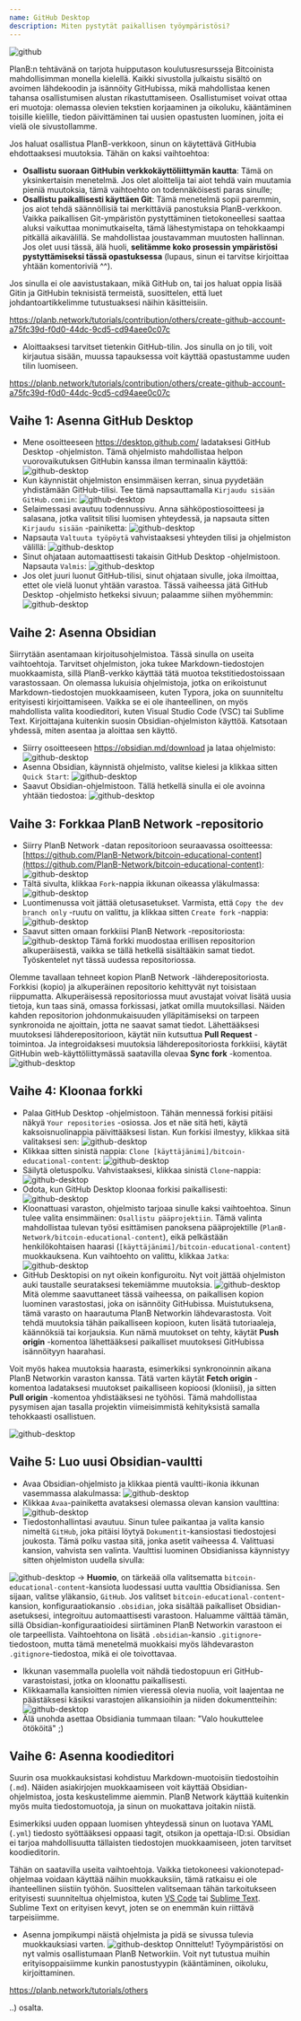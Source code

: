 ```yaml
---
name: GitHub Desktop
description: Miten pystytät paikallisen työympäristösi?
---
```

![github](assets/cover.webp)

PlanB:n tehtävänä on tarjota huipputason koulutusresursseja Bitcoinista mahdollisimman monella kielellä. Kaikki sivustolla julkaistu sisältö on avoimen lähdekoodin ja isännöity GitHubissa, mikä mahdollistaa kenen tahansa osallistumisen alustan rikastuttamiseen. Osallistumiset voivat ottaa eri muotoja: olemassa olevien tekstien korjaaminen ja oikoluku, kääntäminen toisille kielille, tiedon päivittäminen tai uusien opastusten luominen, joita ei vielä ole sivustollamme.

Jos haluat osallistua PlanB-verkkoon, sinun on käytettävä GitHubia ehdottaaksesi muutoksia. Tähän on kaksi vaihtoehtoa:
- **Osallistu suoraan GitHubin verkkokäyttöliittymän kautta**: Tämä on yksinkertaisin menetelmä. Jos olet aloittelija tai aiot tehdä vain muutamia pieniä muutoksia, tämä vaihtoehto on todennäköisesti paras sinulle;
- **Osallistu paikallisesti käyttäen Git**: Tämä menetelmä sopii paremmin, jos aiot tehdä säännöllisiä tai merkittäviä panostuksia PlanB-verkkoon. Vaikka paikallisen Git-ympäristön pystyttäminen tietokoneellesi saattaa aluksi vaikuttaa monimutkaiselta, tämä lähestymistapa on tehokkaampi pitkällä aikavälillä. Se mahdollistaa joustavamman muutosten hallinnan. Jos olet uusi tässä, älä huoli, **selitämme koko prosessin ympäristösi pystyttämiseksi tässä opastuksessa** (lupaus, sinun ei tarvitse kirjoittaa yhtään komentoriviä ^^).

Jos sinulla ei ole aavistustakaan, mikä GitHub on, tai jos haluat oppia lisää Gitin ja GitHubin teknisistä termeistä, suosittelen, että luet johdantoartikkelimme tutustuaksesi näihin käsitteisiin.

https://planb.network/tutorials/contribution/others/create-github-account-a75fc39d-f0d0-44dc-9cd5-cd94aee0c07c



- Aloittaaksesi tarvitset tietenkin GitHub-tilin. Jos sinulla on jo tili, voit kirjautua sisään, muussa tapauksessa voit käyttää opastustamme uuden tilin luomiseen.

https://planb.network/tutorials/contribution/others/create-github-account-a75fc39d-f0d0-44dc-9cd5-cd94aee0c07c



## Vaihe 1: Asenna GitHub Desktop

- Mene osoitteeseen https://desktop.github.com/ ladataksesi GitHub Desktop -ohjelmiston. Tämä ohjelmisto mahdollistaa helpon vuorovaikutuksen GitHubin kanssa ilman terminaalin käyttöä:
![github-desktop](assets/1.webp)
- Kun käynnistät ohjelmiston ensimmäisen kerran, sinua pyydetään yhdistämään GitHub-tilisi. Tee tämä napsauttamalla `Kirjaudu sisään GitHub.comiin`:
![github-desktop](assets/2.webp)
- Selaimessasi avautuu todennussivu. Anna sähköpostiosoitteesi ja salasana, jotka valitsit tilisi luomisen yhteydessä, ja napsauta sitten `Kirjaudu sisään` -painiketta:
![github-desktop](assets/3.webp)
- Napsauta `Valtuuta työpöytä` vahvistaaksesi yhteyden tilisi ja ohjelmiston välillä:
![github-desktop](assets/4.webp)
- Sinut ohjataan automaattisesti takaisin GitHub Desktop -ohjelmistoon. Napsauta `Valmis`: ![github-desktop](assets/5.webp)
- Jos olet juuri luonut GitHub-tilisi, sinut ohjataan sivulle, joka ilmoittaa, ettet ole vielä luonut yhtään varastoa. Tässä vaiheessa jätä GitHub Desktop -ohjelmisto hetkeksi sivuun; palaamme siihen myöhemmin: ![github-desktop](assets/6.webp)

## Vaihe 2: Asenna Obsidian

Siirrytään asentamaan kirjoitusohjelmistoa. Tässä sinulla on useita vaihtoehtoja. Tarvitset ohjelmiston, joka tukee Markdown-tiedostojen muokkaamista, sillä PlanB-verkko käyttää tätä muotoa tekstitiedostoissaan varastossaan.
On olemassa lukuisia ohjelmistoja, jotka on erikoistunut Markdown-tiedostojen muokkaamiseen, kuten Typora, joka on suunniteltu erityisesti kirjoittamiseen. Vaikka se ei ole ihanteellinen, on myös mahdollista valita koodieditori, kuten Visual Studio Code (VSC) tai Sublime Text. Kirjoittajana kuitenkin suosin Obsidian-ohjelmiston käyttöä. Katsotaan yhdessä, miten asentaa ja aloittaa sen käyttö.
- Siirry osoitteeseen https://obsidian.md/download ja lataa ohjelmisto: ![github-desktop](assets/7.webp)
- Asenna Obsidian, käynnistä ohjelmisto, valitse kielesi ja klikkaa sitten `Quick Start`: ![github-desktop](assets/8.webp)
- Saavut Obsidian-ohjelmistoon. Tällä hetkellä sinulla ei ole avoinna yhtään tiedostoa: ![github-desktop](assets/9.webp)

## Vaihe 3: Forkkaa PlanB Network -repositorio

- Siirry PlanB Network -datan repositorioon seuraavassa osoitteessa: [https://github.com/PlanB-Network/bitcoin-educational-content](https://github.com/PlanB-Network/bitcoin-educational-content): ![github-desktop](assets/10.webp)
- Tältä sivulta, klikkaa `Fork`-nappia ikkunan oikeassa yläkulmassa: ![github-desktop](assets/11.webp)
- Luontimenussa voit jättää oletusasetukset. Varmista, että `Copy the dev branch only` -ruutu on valittu, ja klikkaa sitten `Create fork` -nappia: ![github-desktop](assets/12.webp)
- Saavut sitten omaan forkkiisi PlanB Network -repositoriosta: ![github-desktop](assets/13.webp)
Tämä forkki muodostaa erillisen repositorion alkuperäisestä, vaikka se tällä hetkellä sisältääkin samat tiedot. Työskentelet nyt tässä uudessa repositoriossa.

Olemme tavallaan tehneet kopion PlanB Network -lähderepositoriosta. Forkkisi (kopio) ja alkuperäinen repositorio kehittyvät nyt toisistaan riippumatta. Alkuperäisessä repositoriossa muut avustajat voivat lisätä uusia tietoja, kun taas sinä, omassa forkissasi, jatkat omilla muutoksillasi.
Näiden kahden repositorion johdonmukaisuuden ylläpitämiseksi on tarpeen synkronoida ne ajoittain, jotta ne saavat samat tiedot. Lähettääksesi muutoksesi lähderepositorioon, käytät niin kutsuttua **Pull Request** -toimintoa. Ja integroidaksesi muutoksia lähderepositoriosta forkkiisi, käytät GitHubin web-käyttöliittymässä saatavilla olevaa **Sync fork** -komentoa.
![github-desktop](assets/14.webp)

## Vaihe 4: Kloonaa forkki

- Palaa GitHub Desktop -ohjelmistoon. Tähän mennessä forkisi pitäisi näkyä `Your repositories` -osiossa. Jos et näe sitä heti, käytä kaksoisnuolinappia päivittääksesi listan. Kun forkisi ilmestyy, klikkaa sitä valitaksesi sen:
![github-desktop](assets/15.webp)
- Klikkaa sitten sinistä nappia: `Clone [käyttäjänimi]/bitcoin-educational-content`:
![github-desktop](assets/16.webp)
- Säilytä oletuspolku. Vahvistaaksesi, klikkaa sinistä `Clone`-nappia:
![github-desktop](assets/17.webp)
- Odota, kun GitHub Desktop kloonaa forkisi paikallisesti:
![github-desktop](assets/18.webp)
- Kloonattuasi varaston, ohjelmisto tarjoaa sinulle kaksi vaihtoehtoa. Sinun tulee valita ensimmäinen: `Osallistu pääprojektiin`. Tämä valinta mahdollistaa tulevan työsi esittämisen panoksena pääprojektille (`PlanB-Network/bitcoin-educational-content`), eikä pelkästään henkilökohtaisen haarasi (`[käyttäjänimi]/bitcoin-educational-content`) muokkauksena. Kun vaihtoehto on valittu, klikkaa `Jatka`: ![github-desktop](assets/19.webp)
- GitHub Desktopisi on nyt oikein konfiguroitu. Nyt voit jättää ohjelmiston auki taustalle seurataksesi tekemiämme muutoksia.
![github-desktop](assets/20.webp)
Mitä olemme saavuttaneet tässä vaiheessa, on paikallisen kopion luominen varastostasi, joka on isännöity GitHubissa. Muistutuksena, tämä varasto on haarautuma PlanB Networkin lähdevarastosta. Voit tehdä muutoksia tähän paikalliseen kopioon, kuten lisätä tutoriaaleja, käännöksiä tai korjauksia. Kun nämä muutokset on tehty, käytät **Push origin** -komentoa lähettääksesi paikalliset muutoksesi GitHubissa isännöityyn haarahasi.

Voit myös hakea muutoksia haarasta, esimerkiksi synkronoinnin aikana PlanB Networkin varaston kanssa. Tätä varten käytät **Fetch origin** -komentoa ladataksesi muutokset paikalliseen kopioosi (kloniisi), ja sitten **Pull origin** -komentoa yhdistääksesi ne työhösi. Tämä mahdollistaa pysymisen ajan tasalla projektin viimeisimmistä kehityksistä samalla tehokkaasti osallistuen.

![github-desktop](assets/21.webp)
## Vaihe 5: Luo uusi Obsidian-vaultti

- Avaa Obsidian-ohjelmisto ja klikkaa pientä vaultti-ikonia ikkunan vasemmassa alakulmassa:
![github-desktop](assets/22.webp)
- Klikkaa `Avaa`-painiketta avataksesi olemassa olevan kansion vaulttina: ![github-desktop](assets/23.webp)
- Tiedostonhallintasi avautuu. Sinun tulee paikantaa ja valita kansio nimeltä `GitHub`, joka pitäisi löytyä `Dokumentit`-kansiostasi tiedostojesi joukosta. Tämä polku vastaa sitä, jonka asetit vaiheessa 4. Valittuasi kansion, vahvista sen valinta. Vaulttisi luominen Obsidianissa käynnistyy sitten ohjelmiston uudella sivulla:

![github-desktop](assets/24.webp)
-> **Huomio**, on tärkeää olla valitsematta `bitcoin-educational-content`-kansiota luodessasi uutta vaulttia Obsidianissa. Sen sijaan, valitse yläkansio, `GitHub`. Jos valitset `bitcoin-educational-content`-kansion, konfiguraatiokansio `.obsidian`, joka sisältää paikalliset Obsidian-asetuksesi, integroituu automaattisesti varastoon. Haluamme välttää tämän, sillä Obsidian-konfiguraatioidesi siirtäminen PlanB Networkin varastoon ei ole tarpeellista. Vaihtoehtona on lisätä `.obsidian`-kansio `.gitignore`-tiedostoon, mutta tämä menetelmä muokkaisi myös lähdevaraston `.gitignore`-tiedostoa, mikä ei ole toivottavaa.

- Ikkunan vasemmalla puolella voit nähdä tiedostopuun eri GitHub-varastoistasi, jotka on kloonattu paikallisesti.
- Klikkaamalla kansioitten nimien vieressä olevia nuolia, voit laajentaa ne päästäksesi käsiksi varastojen alikansioihin ja niiden dokumentteihin:
![github-desktop](assets/25.webp)
- Älä unohda asettaa Obsidiania tummaan tilaan: "Valo houkuttelee ötököitä" ;)

## Vaihe 6: Asenna koodieditori
Suurin osa muokkauksistasi kohdistuu Markdown-muotoisiin tiedostoihin (`.md`). Näiden asiakirjojen muokkaamiseen voit käyttää Obsidian-ohjelmistoa, josta keskustelimme aiemmin. PlanB Network käyttää kuitenkin myös muita tiedostomuotoja, ja sinun on muokattava joitakin niistä.

Esimerkiksi uuden oppaan luomisen yhteydessä sinun on luotava YAML (`.yml`) tiedosto syöttääksesi oppaasi tagit, otsikon ja opettaja-ID:si. Obsidian ei tarjoa mahdollisuutta tällaisten tiedostojen muokkaamiseen, joten tarvitset koodieditorin.

Tähän on saatavilla useita vaihtoehtoja. Vaikka tietokoneesi vakionotepad-ohjelmaa voidaan käyttää näihin muokkauksiin, tämä ratkaisu ei ole ihanteellinen siistiin työhön. Suosittelen valitsemaan tähän tarkoitukseen erityisesti suunniteltua ohjelmistoa, kuten [VS Code](https://code.visualstudio.com/download) tai [Sublime Text](https://www.sublimetext.com/download). Sublime Text on erityisen kevyt, joten se on enemmän kuin riittävä tarpeisiimme.
- Asenna jompikumpi näistä ohjelmista ja pidä se sivussa tulevia muokkauksiasi varten. ![github-desktop](assets/26.webp)
Onnittelut! Työympäristösi on nyt valmis osallistumaan PlanB Networkiin. Voit nyt tutustua muihin erityisoppaisiimme kunkin panostustyypin (kääntäminen, oikoluku, kirjoittaminen.

https://planb.network/tutorials/others

..) osalta.
